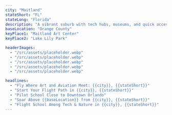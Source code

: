 ```yaml
---
city: "Maitland"
stateShort: "FL"
stateLong: "Florida"
description: "A vibrant suburb with tech hubs, museums, and quick access to Orlando Executive Airport for flight training."
baseLocation: "Orange County"
keyPlace1: "Maitland Art Center"
keyPlace2: "Lake Lily Park"

headerImages:
  - "/src/assets/placeholder.webp"
  - "/src/assets/placeholder.webp"
  - "/src/assets/placeholder.webp"
  - "/src/assets/placeholder.webp"
  - "/src/assets/placeholder.webp"

headlines:
  - "Fly Where Art and Aviation Meet: {{city}}, {{stateShort}}"
  - "Start Your Flight Path in {{city}}, {{stateShort}}"
  - "Pilot School Close to Downtown Orlando"
  - "Soar Above {{baseLocation}} from {{city}}, {{stateShort}}"
  - "Flight School Among Tech & Nature in {{city}}, {{stateShort}}"
---
```

